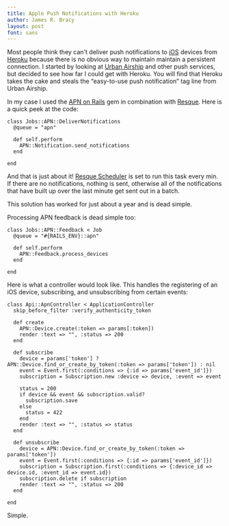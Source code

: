 ```yaml
---
title: Apple Push Notifications with Heroku
author: James R. Bracy
layout: post
font: sans
---
```


Most people think they can't deliver push notifications to [iOS](http://www.apple.com/iphone/ios4/) devices from
[Heroku](http://www.heroku.com) because there is no obvious way to maintain maintain a persistent
connection. I started by looking at [Urban Airship](http://urbanairship.com/)
and other push services, but decided to see how far I could get with Heroku.
You will find that Heroku takes the cake and steals the &#8220;easy-to-use push
notification&#8221; tag line from Urban Airship.

In my case I used the [APN on Rails](https://github.com/PRX/apn_on_rails) gem
in combination with [Resque](https://github.com/defunkt/resque). Here is a quick
peek at the code:

    class Jobs::APN::DeliverNotifications
      @queue = "apn"

      def self.perform
        APN::Notification.send_notifications
      end

    end

And that is just about it! [Resque Scheduler](https://github.com/bvandenbos/resque-scheduler)
is set to run this task every min. If there are no notifications, nothing is
sent, otherwise all of the notifications that have built up over the last minute
get sent out in a batch.

This solution has worked for just about a year and is dead simple.

Processing APN feedback is dead simple too:

    class Jobs::APN::Feedback < Job
      @queue = "#{RAILS_ENV}::apn"
      
      def self.perform
        APN::Feedback.process_devices
      end
      
    end

Here is what a controller would look like. This handles the registering
of an iOS device, subscribing, and unsubscribing from certain events:
  
    class Api::ApnController < ApplicationController
      skip_before_filter :verify_authenticity_token

      def create
        APN::Device.create(:token => params[:token])
        render :text => "", :status => 200
      end

      def subscribe
        device = params['token'] ? APN::Device.find_or_create_by_token(:token => params['token']) : nil
        event = Event.first(:conditions => {:id => params['event_id']})
        subscription = Subscription.new :device => device, :event => event
      
        status = 200
        if device && event && subscription.valid?
          subscription.save
        else
          status = 422
        end
        render :text => "", :status => status
      end

      def unsubscribe
        device = APN::Device.find_or_create_by_token(:token => params['token'])
        event = Event.first(:conditions => {:id => params['event_id']})
        subscription = Subscription.first(:conditions => {:device_id => device.id, :event_id => event.id})
        subscription.delete if subscription
        render :text => "", :status => 200
      end

    end

Simple.
